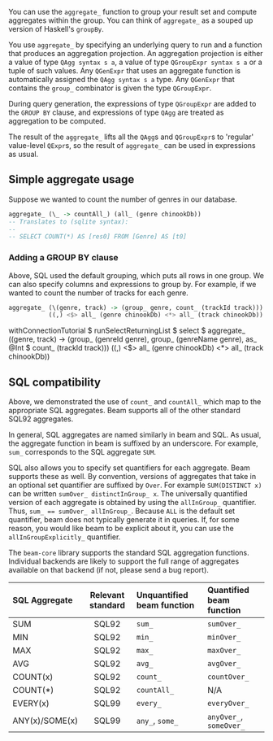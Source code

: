You can use the `aggregate_` function to group your result set and compute
aggregates within the group. You can think of `aggregate_` as a souped up
version of Haskell's `groupBy`.

You use `aggregate_` by specifying an underlying query to run and a function
that produces an aggregation projection. An aggregation projection is either a
value of type `QAgg syntax s a`, a value of type `QGroupExpr syntax s a` or a
tuple of such values. Any `QGenExpr` that uses an aggregate function is
automatically assigned the `QAgg syntax s a` type. Any `QGenExpr` that contains
the `group_` combinator is given the type `QGroupExpr`.

During query generation, the expressions of type `QGroupExpr` are added to the
`GROUP BY` clause, and expressions of type `QAgg` are treated as aggregation to
be computed.

The result of the `aggregate_` lifts all the `QAgg`s and `QGroupExpr`s to
'regular' value-level `QExpr`s, so the result of `aggregate_` can be used in
expressions as usual.

## Simple aggregate usage

Suppose we wanted to count the number of genres in our database.

```haskell
aggregate_ (\_ -> countAll_) (all_ (genre chinookDb))
-- Translates to (sqlite syntax):
--
-- SELECT COUNT(*) AS [res0] FROM [Genre] AS [t0]
```

### Adding a GROUP BY clause

Above, SQL used the default grouping, which puts all rows in one group. We can
also specify columns and expressions to group by. For example, if we wanted to
count the number of tracks for each genre.

```haskell
aggregate_ (\(genre, track) -> (group_ genre, count_ (trackId track)))
           ((,) <$> all_ (genre chinookDb) <*> all_ (track chinookDb))
```

withConnectionTutorial $
runSelectReturningList $ select $
aggregate_ (\(genre, track) -> (group_ (genreId genre), group_ (genreName genre), as_ @Int $ count_ (trackId track)))
           ((,) <$> all_ (genre chinookDb) <*> all_ (track chinookDb))

## SQL compatibility

Above, we demonstrated the use of `count_` and `countAll_` which map to the
appropriate SQL aggregates. Beam supports all of the other standard SQL92
aggregates.

In general, SQL aggregates are named similarly in beam and SQL. As usual, the
aggregate function in beam is suffixed by an underscore. For example, `sum_`
corresponds to the SQL aggregate `SUM`.

SQL also allows you to specify set quantifiers for each aggregate. Beam supports
these as well. By convention, versions of aggregates that take in an optional
set quantifier are suffixed by `Over`. For example `SUM(DISTINCT x)` can be
written `sumOver_ distinctInGroup_ x`. The universally quantified version of
each aggregate is obtained by using the `allInGroup_` quantifier. Thus, `sum_ ==
sumOver_ allInGroup_`. Because `ALL` is the default set quantifier, beam does
not typically generate it in queries. If, for some reason, you would like beam
to be explicit about it, you can use the `allInGroupExplicitly_` quantifier.

The `beam-core` library supports the standard SQL aggregation functions.
Individual backends are likely to support the full range of aggregates available
on that backend (if not, please send a bug report).


| SQL Aggregate       | Relevant standard | Unquantified beam function   | Quantified beam function   |
| :------------------ | :---------------: | :--------------------------- | :------------------------- |
| SUM                 | SQL92             | `sum_`                       | `sumOver_`                 |
| MIN                 | SQL92             | `min_`                       | `minOver_`                 |
| MAX                 | SQL92             | `max_`                       | `maxOver_`                 |
| AVG                 | SQL92             | `avg_`                       | `avgOver_`                 |
| COUNT(x)            | SQL92             | `count_`                     | `countOver_`               |
| COUNT(*)            | SQL92             | `countAll_`                  | N/A                        |
| EVERY(x)            | SQL99             | `every_`                     | `everyOver_`               |
| ANY(x)/SOME(x)      | SQL99             | `any_`, `some_`              | `anyOver_`, `someOver_`    |

